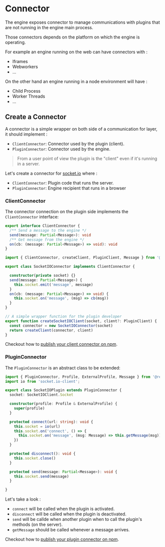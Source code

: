 # Connector
The engine exposes connector to manage communications with plugins that are not running in the engine main process.

Those connectors depends on the platform on which the engine is operating.

For example an engine running on the web can have connectors with : 
- Iframes
- Webworkers
- ...

On the other hand an engine running in a node environment will have : 
- Child Process
- Worker Threads
- ...

## Create a Connector
A connector is a simple wrapper on both side of a communication for layer, it should implement : 
- `ClientConnector`: Connector used by the plugin (client).
- `PluginConnector`: Connector used by the engine.

> From a user point of view the plugin is the "client" even if it's running in a server.

Let's create a connector for [socket.io](https://socket.io/) where : 
- `ClientConnector`: Plugin code that runs the server.
- `PluginConnector`: Engine recipient that runs in a browser

### ClientConnector
The connector connection on the plugin side implements the `ClientConnector` interface: 

```typescript
export interface ClientConnector {
  /** Send a message to the engine */
  send(message: Partial<Message>): void
  /** Get message from the engine */
  on(cb: (message: Partial<Message>) => void): void
}
```

```typescript
import { ClientConnector, createClient, PluginClient, Message } from '@remixproject/plugin'

export class SocketIOConnector implements ClientConnector {

  constructor(private socket) {}
  send(message: Partial<Message>) {
    this.socket.emit('message', message)
  }
  on(cb: (message: Partial<Message>) => void) {
    this.socket.on('message', (msg) => cb(msg))
  }
}

// A simple wrapper function for the plugin developer
export function createSocketIOClient(socket, client?: PluginClient) {
  const connector = new SocketIOConnector(socket)
  return createClient(connector, client)
}
```

Checkout how to [publish your client connector on npm](client-connector.md). 

### PluginConnector
The `PluginConnector` is an abstract class to be extended: 

```typescript
import { PluginConnector, Profile, ExternalProfile, Message } from '@remixproject/engine'
import io from 'socket.io-client';

export class SocketIOPlugin extends PluginConnector {
  socket: SocketIOClient.Socket

  constructor(profile: Profile & ExternalProfile) {
    super(profile)
  }

  protected connect(url: string): void {
    this.socket = io(url)
    this.socket.on('connect', () => {
      this.socket.on('message', (msg: Message) => this.getMessage(msg))
    })
  }

  protected disconnect(): void {
    this.socket.close()
  }

  protected send(message: Partial<Message>): void {
    this.socket.send(message)
  }

}
```

Let's take a look : 
- `connect` will be called when the plugin is activated.
- `disconnect` will be called when the plugin is deactivated.
- `send` will be callde when another plugin when to call the plugin's methods (on the server).
- `getMessage` should be called whenever a message arrives.

Checkout how to [publish your plugin connector on npm](plugin-connector.md).